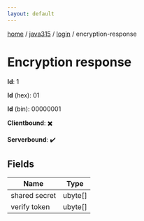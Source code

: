 ```yaml
---
layout: default
---
```


[home](/)  /  [java315](/protocol/java315)  /  [login](/protocol/java315/login)  /  encryption-response

# Encryption response

**Id**: 1

**Id** (hex): 01

**Id** (bin): 00000001

**Clientbound**: ✖️

**Serverbound**: ✔️

## Fields

Name | Type
---|---
shared secret | ubyte[]
verify token | ubyte[]
